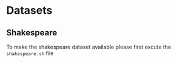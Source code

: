 # Datasets

## Shakespeare
To make the shakespeare dataset available please first excute the `shakespeare.sh` file
